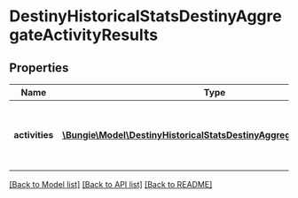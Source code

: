# DestinyHistoricalStatsDestinyAggregateActivityResults

## Properties
Name | Type | Description | Notes
------------ | ------------- | ------------- | -------------
**activities** | [**\Bungie\Model\DestinyHistoricalStatsDestinyAggregateActivityStats[]**](DestinyHistoricalStatsDestinyAggregateActivityStats.md) | List of all activities the player has participated in. | [optional] 

[[Back to Model list]](../README.md#documentation-for-models) [[Back to API list]](../README.md#documentation-for-api-endpoints) [[Back to README]](../README.md)


